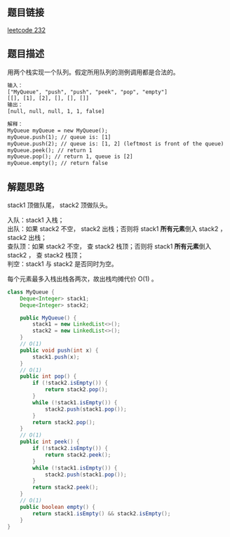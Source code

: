 ## 题目链接

[leetcode 232](https://leetcode.cn/problems/implement-queue-using-stacks/)

## 题目描述

用两个栈实现一个队列。假定所用队列的测例调用都是合法的。

```html
输入：
["MyQueue", "push", "push", "peek", "pop", "empty"]
[[], [1], [2], [], [], []]
输出：
[null, null, null, 1, 1, false]

解释：
MyQueue myQueue = new MyQueue();
myQueue.push(1); // queue is: [1]
myQueue.push(2); // queue is: [1, 2] (leftmost is front of the queue)
myQueue.peek(); // return 1
myQueue.pop(); // return 1, queue is [2]
myQueue.empty(); // return false
```

## 解题思路

stack1 顶做队尾， stack2 顶做队头。

入队：stack1 入栈；  
出队：如果 stack2 不空， stack2 出栈；否则将 stack1 **所有元素**倒入 stack2 ， stack2 出栈；  
查队顶：如果 stack2 不空， 查 stack2 栈顶；否则将 stack1 **所有元素**倒入 stack2 ， 查 stack2 栈顶；  
判空：stack1 与 stack2 是否同时为空。  

每个元素最多入栈出栈各两次，故出栈均摊代价 O(1) 。

```java
class MyQueue {
    Deque<Integer> stack1;
    Deque<Integer> stack2;

    public MyQueue() {
        stack1 = new LinkedList<>();
        stack2 = new LinkedList<>();
    }
    // O(1)
    public void push(int x) {
        stack1.push(x);
    }
    // O(1)
    public int pop() {
        if (!stack2.isEmpty()) {
            return stack2.pop();
        }
        while (!stack1.isEmpty()) {
            stack2.push(stack1.pop());
        }
        return stack2.pop();
    }
    // O(1)
    public int peek() {
        if (!stack2.isEmpty()) {
            return stack2.peek();
        }
        while (!stack1.isEmpty()) {
            stack2.push(stack1.pop());
        }
        return stack2.peek();
    }
    // O(1)
    public boolean empty() {
        return stack1.isEmpty() && stack2.isEmpty();
    }
}
```

